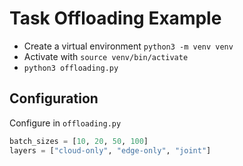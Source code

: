 # Task Offloading Example

- Create a virtual environment `python3 -m venv venv`
- Activate with `source venv/bin/activate`
- `python3 offloading.py`

## Configuration

Configure in ``offloading.py``

```python
batch_sizes = [10, 20, 50, 100]
layers = ["cloud-only", "edge-only", "joint"]
```
